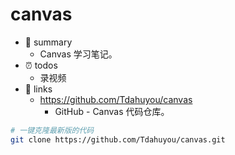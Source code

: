 # canvas

- 📝 summary
  - Canvas 学习笔记。
- ⏰ todos
  - 录视频
- 🔗 links
  - https://github.com/Tdahuyou/canvas
    - GitHub - Canvas 代码仓库。

```bash
# 一键克隆最新版的代码
git clone https://github.com/Tdahuyou/canvas.git
```
